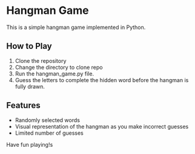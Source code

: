 # Hangman Game

This is a simple hangman game implemented in Python. 

## How to Play
1. Clone the repository
2. Change the directory to clone repo
3. Run the hangman_game.py file.
4. Guess the letters to complete the hidden word before the hangman is fully drawn.

## Features
- Randomly selected words
- Visual representation of the hangman as you make incorrect guesses
- Limited number of guesses

Have fun playing!s